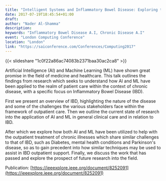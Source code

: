 ```yaml
---
title: "Intelligent Systems and Inflammatory Bowel Disease: Exploring the Potential for Outpatient Support"
date: 2017-07-19T18:45:54+01:00
draft: 
author: "Nader Al-Shamma"
description: 
keywords: "Inflammatory Bowel Disease A.I, Chronic Disease A.I"
event: "London Computing Conference" 
location: "London"
link: "https://saiconference.com/Conferences/Computing2017"
---
```


{{< slideshare "1c0f22a86ac74083b2371baa30ac2ca8" >}}

Artificial Intelligence (AI) and Machine Learning (ML) have shown great promise in the field of medicine and healthcare. 
This talk outlines the findings from research which seeks to understand how AI and ML have been applied to the realm of 
patient care within the context of chronic disease, with a specific focus on Inflammatory Bowel Disease (IBD). 

First we present an overview of IBD, highlighting the nature of the disease and some of the challenges the various 
stakeholders face within the framework of outpatient care. Then we outline the current state of research into the 
application of AI and ML in general clinical care and in relation to IBD. 

After which we explore how both AI and ML have been utilized to help with the outpatient treatment of chronic illnesses 
which share similar challenges to that of IBD, such as Diabetes, mental health conditions and Parkinson's disease, so as 
to gain precedent into how similar techniques may be used to assist in IBD outpatient support. Finally, we discuss the 
work that has passed and explore the prospect of future research into the field.

Publication: [https://ieeexplore.ieee.org/document/8252091](https://ieeexplore.ieee.org/document/8252091) 
